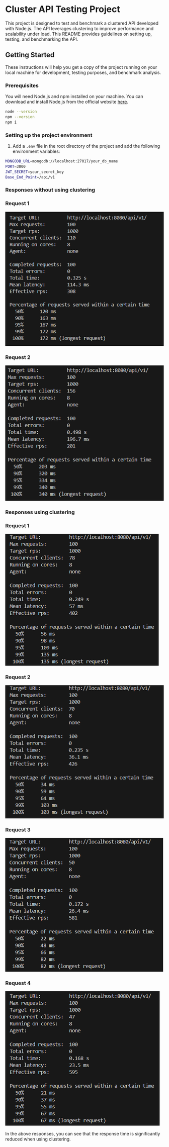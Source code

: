 # Cluster API Testing Project

This project is designed to test and benchmark a clustered API developed with Node.js. The API leverages clustering to improve performance and scalability under load. This README provides guidelines on setting up, testing, and benchmarking the API.

## Getting Started

These instructions will help you get a copy of the project running on your local machine for development, testing purposes, and benchmark analysis.

### Prerequisites

You will need Node.js and npm installed on your machine. You can download and install Node.js from the official website [here](https://nodejs.org/en/download/).

```bash
node --version
npm --version
npm i
```

### Setting up the project environment

1. Add a `.env` file in the root directory of the project and add the following environment variables:

```bash
MONGODB_URL=mongodb://localhost:27017/your_db_name
PORT=3000
JWT_SECRET=your_secret_key
Base_End_Point=/api/v1
```



### Responses without using clustering

### Request 1
![alt text](image.png)
### Request 2
![alt text](image-1.png)

### Responses using clustering

### Request 1
![alt text](image-2.png)
### Request 2
![alt text](image-3.png)
### Request 3
![alt text](image-4.png)
### Request 4
![alt text](image-5.png)


In the above responses, you can see that the response time is significantly reduced when using clustering.




